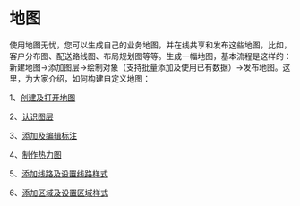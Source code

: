 # 地图

使用地图无忧，您可以生成自己的业务地图，并在线共享和发布这些地图，比如，客户分布图、配送路线图、布局规划图等等。生成一幅地图，基本流程是这样的：新建地图->添加图层->绘制对象（支持批量添加及使用已有数据）->发布地图。这里，为大家介绍，如何构建自定义地图：

1、[创建及打开地图](http://help.dituwuyou.com/new-map.html)

2、[认识图层](http://help.dituwuyou.com/layer.html)

3、[添加及编辑标注](http://help.dituwuyou.com/addmarker.html)

4、[制作热力图](http://help.dituwuyou.com/create-heatmap.html)

5、[添加线路及设置线路样式](http://help.dituwuyou.com/add-line.html)

6、[添加区域及设置区域样式](http://help.dituwuyou.com/draw-region.html)


